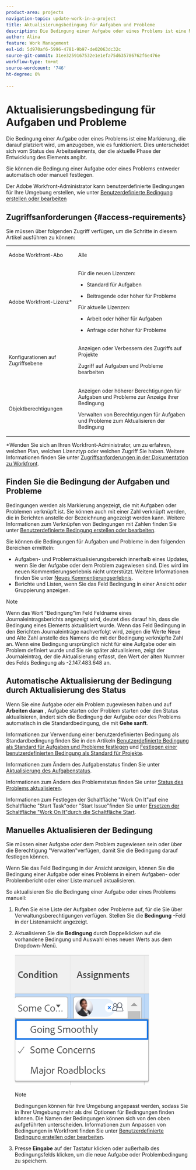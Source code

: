 ```yaml
---
product-area: projects
navigation-topic: update-work-in-a-project
title: Aktualisierungsbedingung für Aufgaben und Probleme
description: Die Bedingung einer Aufgabe oder eines Problems ist eine Markierung, die darauf platziert wird, um anzugeben, wie es funktioniert. Dies unterscheidet sich vom Status des Arbeitselements, der die aktuelle Phase der Entwicklung des Elements angibt.
author: Alina
feature: Work Management
exl-id: 5d970af6-5996-4781-9b97-de02063dc32c
source-git-commit: 31ee3259167532e1e1efa75d635786762f6e476e
workflow-type: tm+mt
source-wordcount: '746'
ht-degree: 0%

---
```


# Aktualisierungsbedingung für Aufgaben und Probleme

Die Bedingung einer Aufgabe oder eines Problems ist eine Markierung, die darauf platziert wird, um anzugeben, wie es funktioniert. Dies unterscheidet sich vom Status des Arbeitselements, der die aktuelle Phase der Entwicklung des Elements angibt.

Sie können die Bedingung einer Aufgabe oder eines Problems entweder automatisch oder manuell festlegen.

Der Adobe Workfront-Administrator kann benutzerdefinierte Bedingungen für Ihre Umgebung erstellen, wie unter [Benutzerdefinierte Bedingung erstellen oder bearbeiten](../../../administration-and-setup/customize-workfront/create-manage-custom-conditions/create-edit-custom-conditions.md)

<!--You can manually update the Condition of a task or issue if you are assigned to it or if you have permissions to it, as described in the [Access requirements](#access-requirements) section of this article.-->

## Zugriffsanforderungen {#access-requirements}

Sie müssen über folgenden Zugriff verfügen, um die Schritte in diesem Artikel ausführen zu können:

<table style="table-layout:auto"> 
 <col> 
 <col> 
 <tbody> 
  <tr> 
   <td role="rowheader">Adobe Workfront-Abo</td> 
   <td> <p>Alle</p> </td> 
  </tr> 
  <tr> 
   <td role="rowheader">Adobe Workfront-Lizenz*</td> 
   <td>

Für die neuen Lizenzen:
<ul><li><p>Standard für Aufgaben</p></li>
   <li><p>Beitragende oder höher für Probleme</p></li></ul>


Für aktuelle Lizenzen:
<ul><li><p>Arbeit oder höher für Aufgaben</p></li>
   <li><p>Anfrage oder höher für Probleme</p></li></ul>
    </td> 
  </tr> 
  <tr> 
   <td role="rowheader">Konfigurationen auf Zugriffsebene</td> 
   <td> <p>Anzeigen oder Verbessern des Zugriffs auf Projekte</p> <p>Zugriff auf Aufgaben und Probleme bearbeiten </p></td> 
  </tr> 
  <tr> 
   <td role="rowheader">Objektberechtigungen</td> 
   <td> <p>Anzeigen oder höherer Berechtigungen für Aufgaben und Probleme zur Anzeige ihrer Bedingung</p>
   <p>Verwalten von Berechtigungen für Aufgaben und Probleme zum Aktualisieren der Bedingung</p>
  </td> 
  </tr> 
 </tbody> 
</table>

*Wenden Sie sich an Ihren Workfront-Administrator, um zu erfahren, welchen Plan, welchen Lizenztyp oder welchen Zugriff Sie haben. Weitere Informationen finden Sie unter [Zugriffsanforderungen in der Dokumentation zu Workfront](/help/quicksilver/administration-and-setup/add-users/access-levels-and-object-permissions/access-level-requirements-in-documentation.md).

## Finden Sie die Bedingung der Aufgaben und Probleme

Bedingungen werden als Markierung angezeigt, die mit Aufgaben oder Problemen verknüpft ist. Sie können auch mit einer Zahl verknüpft werden, die in Berichten anstelle der Bezeichnung angezeigt werden kann. Weitere Informationen zum Verknüpfen von Bedingungen mit Zahlen finden Sie unter [Benutzerdefinierte Bedingung erstellen oder bearbeiten](../../../administration-and-setup/customize-workfront/create-manage-custom-conditions/create-edit-custom-conditions.md).

Sie können die Bedingungen für Aufgaben und Probleme in den folgenden Bereichen ermitteln:

* Aufgaben- und Problemaktualisierungsbereich innerhalb eines Updates, wenn Sie der Aufgabe oder dem Problem zugewiesen sind. Dies wird im neuen Kommentierungserlebnis nicht unterstützt. Weitere Informationen finden Sie unter [Neues Kommentierungserlebnis](/help/quicksilver/product-announcements/betas/new-commenting-experience-beta/unified-commenting-experience.md).
* Berichte und Listen, wenn Sie das Feld Bedingung in einer Ansicht oder Gruppierung anzeigen.

>[!NOTE]
>
>Wenn das Wort &quot;Bedingung&quot;im Feld Feldname eines Journaleintragsberichts angezeigt wird, deutet dies darauf hin, dass die Bedingung eines Elements aktualisiert wurde. Wenn das Feld Bedingung in den Berichten Journaleinträge nachverfolgt wird, zeigen die Werte Neue und Alte Zahl anstelle des Namens die mit der Bedingung verknüpfte Zahl an. Wenn eine Bedingung ursprünglich nicht für eine Aufgabe oder ein Problem definiert wurde und Sie sie später aktualisieren, zeigt der Journaleintrag, der die Aktualisierung erfasst, den Wert der alten Nummer des Felds Bedingung als -2.147.483.648 an.

## Automatische Aktualisierung der Bedingung durch Aktualisierung des Status

Wenn Sie eine Aufgabe oder ein Problem zugewiesen haben und auf **Arbeiten daran** , Aufgabe starten oder Problem starten oder den Status aktualisieren, ändert sich die Bedingung der Aufgabe oder des Problems automatisch in die Standardbedingung, die mit **Gehe sanft**.

Informationen zur Verwendung einer benutzerdefinierten Bedingung als Standardbedingung finden Sie in den Artikeln  [Benutzerdefinierte Bedingung als Standard für Aufgaben und Probleme festlegen](../../../administration-and-setup/customize-workfront/create-manage-custom-conditions/set-custom-condition-default-tasks-issues.md) und [Festlegen einer benutzerdefinierten Bedingung als Standard für Projekte](../../../administration-and-setup/customize-workfront/create-manage-custom-conditions/set-custom-condition-default-projects.md).

Informationen zum Ändern des Aufgabenstatus finden Sie unter [Aktualisierung des Aufgabenstatus](../../../manage-work/projects/updating-work-in-a-project/update-task-status.md).

Informationen zum Ändern des Problemstatus finden Sie unter [Status des Problems aktualisieren](../../../manage-work/projects/updating-work-in-a-project/update-issue-status.md).

Informationen zum Festlegen der Schaltfläche &quot;Work On It&quot;auf eine Schaltfläche &quot;Start Task&quot;oder &quot;Start Issue&quot;finden Sie unter [Ersetzen der Schaltfläche &quot;Work On It&quot;durch die Schaltfläche Start](../../../people-teams-and-groups/create-and-manage-teams/work-on-it-button-to-start-button.md).

## Manuelles Aktualisieren der Bedingung

Sie müssen einer Aufgabe oder dem Problem zugewiesen sein oder über die Berechtigung &quot;Verwalten&quot;verfügen, damit Sie die Bedingung darauf festlegen können.

Wenn Sie das Feld Bedingung in der Ansicht anzeigen, können Sie die Bedingung einer Aufgabe oder eines Problems in einem Aufgaben- oder Problembericht oder einer Liste manuell aktualisieren.


<!--old Condition update - in the commenting stream: 
Updating the Condition of a task or issue differs depending on whether you are assigned to it or not:

* If you are using the legacy commenting experience, you can update the Condition in the Updates tab or in a list of tasks or issues if you are assigned to them. This is not supported in the new commenting experience. For information, see [New commenting experience](/help/quicksilver/product-announcements/betas/new-commenting-experience-beta/unified-commenting-experience.md). 
* You can update the Condition in a list of tasks or issues if you are not assigned to them, only if you have Manage permissions to them. In this case, you cannot update the Condition in the Update tab of the task or issue. -->

So aktualisieren Sie die Bedingung einer Aufgabe oder eines Problems manuell:

1. Rufen Sie eine Liste der Aufgaben oder Probleme auf, für die Sie über Verwaltungsberechtigungen verfügen. Stellen Sie die **Bedingung** -Feld in der Listenansicht angezeigt.

1. Aktualisieren Sie die **Bedingung** durch Doppelklicken auf die vorhandene Bedingung und Auswahl eines neuen Werts aus dem Dropdown-Menü.

   ![](assets/condition-drop-down-values-in-task-list.png)

   >[!NOTE]
   >
   >Bedingungen können für Ihre Umgebung angepasst werden, sodass Sie in Ihrer Umgebung mehr als drei Optionen für Bedingungen finden können. Die Namen der Bedingungen können sich von den oben aufgeführten unterscheiden. Informationen zum Anpassen von Bedingungen in Workfront finden Sie unter [Benutzerdefinierte Bedingung erstellen oder bearbeiten](../../../administration-and-setup/customize-workfront/create-manage-custom-conditions/create-edit-custom-conditions.md).


1. Presse **Eingabe** auf der Tastatur klicken oder außerhalb des Bedingungsfelds klicken, um die neue Aufgabe oder Problembedingung zu speichern.

   <!--   
     <li data-mc-conditions="QuicksilverOrClassic.Draft mode"><p>(NOTE: drafted because I can't do this anymore)</p><p>If you have Manage permissions to the task or issue but are not assigned to it, perhaps as a project manager, add the <strong>Condition</strong> column to any view you use in a task or issue list, then set the <strong>Condition</strong> in inline edit and press Enter.</p><p><img src="assets/change-condition-in-list-view-350x142.png" style="width: 350;height: 142;"></p><p>For information about adding a column to a view, see <a href="../../../reports-and-dashboards/reports/reporting-elements/views-overview.md" class="MCXref xref">Views overview in Adobe Workfront</a>.</p></li>   
     -->
